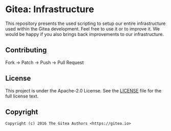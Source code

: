 # Gitea: Infrastructure

This repository presents the used scripting to setup our entire infrastructure
used within the Gitea development. Feel free to use it or to improve it.
We would be happy if you also brings back improvements to our infrastructure.

## Contributing

Fork -> Patch -> Push -> Pull Request

## License

This project is under the Apache-2.0 License. See the [LICENSE](LICENSE) file
for the full license text.

## Copyright

```
Copyright (c) 2016 The Gitea Authors <https://gitea.io>
```
